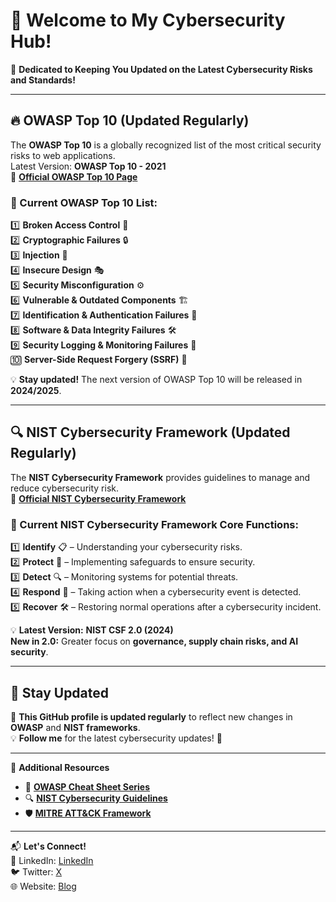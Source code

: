 # 🔐 Welcome to My Cybersecurity Hub!

📌 **Dedicated to Keeping You Updated on the Latest Cybersecurity Risks and Standards!**  

---

## 🔥 OWASP Top 10 (Updated Regularly)  
The **OWASP Top 10** is a globally recognized list of the most critical security risks to web applications.  
Latest Version: **OWASP Top 10 - 2021**  
🔗 **[Official OWASP Top 10 Page](https://owasp.org/www-project-top-ten/)**  

### 📌 Current OWASP Top 10 List:  
1️⃣ **Broken Access Control** 🔑  
2️⃣ **Cryptographic Failures** 🔒  
3️⃣ **Injection** 🚨  
4️⃣ **Insecure Design** 🎭  
5️⃣ **Security Misconfiguration** ⚙️  
6️⃣ **Vulnerable & Outdated Components** 🏗️  
7️⃣ **Identification & Authentication Failures** 👤  
8️⃣ **Software & Data Integrity Failures** 🛠️  
9️⃣ **Security Logging & Monitoring Failures** 📝  
🔟 **Server-Side Request Forgery (SSRF)** 🔄  

💡 **Stay updated!** The next version of OWASP Top 10 will be released in **2024/2025**.  

---

## 🔍 NIST Cybersecurity Framework (Updated Regularly)  
The **NIST Cybersecurity Framework** provides guidelines to manage and reduce cybersecurity risk.  
🔗 **[Official NIST Cybersecurity Framework](https://www.nist.gov/cyberframework)**  

### 📌 Current NIST Cybersecurity Framework Core Functions:  
1️⃣ **Identify** 📋 – Understanding your cybersecurity risks.  
2️⃣ **Protect** 🔐 – Implementing safeguards to ensure security.  
3️⃣ **Detect** 🔍 – Monitoring systems for potential threats.  
4️⃣ **Respond** 🚨 – Taking action when a cybersecurity event is detected.  
5️⃣ **Recover** 🛠️ – Restoring normal operations after a cybersecurity incident.  

💡 **Latest Version:** **NIST CSF 2.0 (2024)**  
**New in 2.0:** Greater focus on **governance, supply chain risks, and AI security**.  

---

## 🔄 **Stay Updated**  
📌 **This GitHub profile is updated regularly** to reflect new changes in **OWASP** and **NIST frameworks**.  
💡 **Follow me** for the latest cybersecurity updates! 🚀  

---

🔗 **Additional Resources**  
- 📜 **[OWASP Cheat Sheet Series](https://cheatsheetseries.owasp.org/)**  
- 🔍 **[NIST Cybersecurity Guidelines](https://csrc.nist.gov/publications)**  
- 🛡️ **[MITRE ATT&CK Framework](https://attack.mitre.org/)**  

---

📬 **Let's Connect!**  
💼 LinkedIn: [LinkedIn](https://www.linkedin.com/in/sheldon-brown-cybersecurity/)  
🐦 Twitter: [X](https://twitter.com/)  
🌐 Website: [Blog](https://github.com/lorcoom7/Default)  


